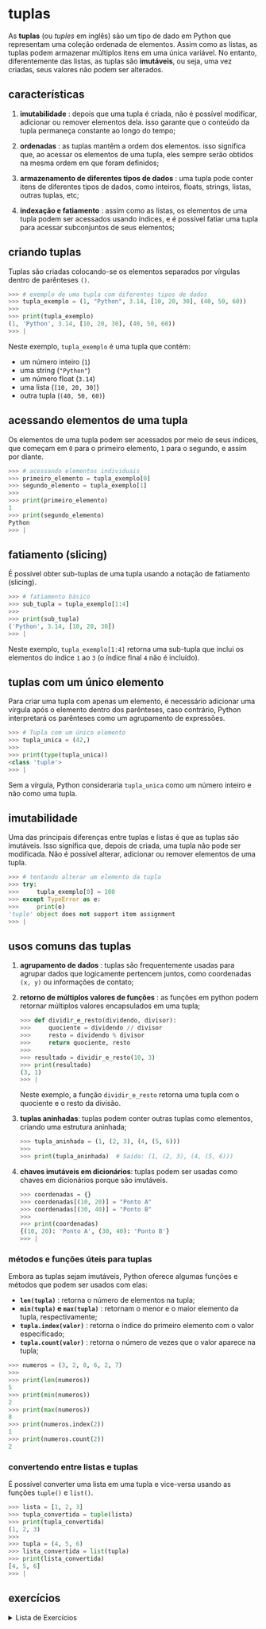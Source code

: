 # tuplas

As **tuplas** (ou *tuples* em inglês) são um tipo de dado em Python que representam uma coleção ordenada de elementos. Assim como as listas, as tuplas podem armazenar múltiplos itens em uma única variável. No entanto, diferentemente das listas, as tuplas são **imutáveis**, ou seja, uma vez criadas, seus valores não podem ser alterados.

## características

1. **imutabilidade** : depois que uma tupla é criada, não é possível modificar, adicionar ou remover elementos dela. isso garante que o conteúdo da tupla permaneça constante ao longo do tempo;

2. **ordenadas** : as tuplas mantêm a ordem dos elementos. isso significa que, ao acessar os elementos de uma tupla, eles sempre serão obtidos na mesma ordem em que foram definidos;

3. **armazenamento de diferentes tipos de dados** : uma tupla pode conter itens de diferentes tipos de dados, como inteiros, floats, strings, listas, outras tuplas, etc;

4. **indexação e fatiamento** : assim como as listas, os elementos de uma tupla podem ser acessados usando índices, e é possível fatiar uma tupla para acessar subconjuntos de seus elementos;

## criando tuplas

Tuplas são criadas colocando-se os elementos separados por vírgulas dentro de parênteses `()`.

```python
>>> # exemplo de uma tupla com diferentes tipos de dados
>>> tupla_exemplo = (1, "Python", 3.14, [10, 20, 30], (40, 50, 60))
>>>
>>> print(tupla_exemplo)
(1, 'Python', 3.14, [10, 20, 30], (40, 50, 60))
>>> |
```

Neste exemplo, `tupla_exemplo` é uma tupla que contém:
- um número inteiro (`1`)
- uma string (`"Python"`)
- um número float (`3.14`)
- uma lista (`[10, 20, 30]`)
- outra tupla (`(40, 50, 60)`)

## acessando elementos de uma tupla

Os elementos de uma tupla podem ser acessados por meio de seus índices, que começam em `0` para o primeiro elemento, `1` para o segundo, e assim por diante.

```python
>>> # acessando elementos individuais
>>> primeiro_elemento = tupla_exemplo[0]
>>> segundo_elemento = tupla_exemplo[1]
>>>
>>> print(primeiro_elemento)
1
>>> print(segundo_elemento)
Python
>>> |
```

## fatiamento (slicing)

É possível obter sub-tuplas de uma tupla usando a notação de fatiamento (slicing).

```python
>>> # fatiamento básico
>>> sub_tupla = tupla_exemplo[1:4]
>>>
>>> print(sub_tupla)
('Python', 3.14, [10, 20, 30])
>>> |
```

Neste exemplo, `tupla_exemplo[1:4]` retorna uma sub-tupla que inclui os elementos do índice `1` ao `3` (o índice final `4` não é incluído).

## tuplas com um único elemento

Para criar uma tupla com apenas um elemento, é necessário adicionar uma vírgula após o elemento dentro dos parênteses, caso contrário, Python interpretará os parênteses como um agrupamento de expressões.

```python
>>> # Tupla com um único elemento
>>> tupla_unica = (42,)
>>>
>>> print(type(tupla_unica))
<class 'tuple'>
>>> |
```

Sem a vírgula, Python consideraria `tupla_unica` como um número inteiro e não como uma tupla.

## imutabilidade

Uma das principais diferenças entre tuplas e listas é que as tuplas são imutáveis. Isso significa que, depois de criada, uma tupla não pode ser modificada. Não é possível alterar, adicionar ou remover elementos de uma tupla.

```python
>>> # tentando alterar um elemento da tupla
>>> try:
>>>     tupla_exemplo[0] = 100
>>> except TypeError as e:
>>>     print(e)
'tuple' object does not support item assignment
>>> |
```

## usos comuns das tuplas

1. **agrupamento de dados** : tuplas são frequentemente usadas para agrupar dados que logicamente pertencem juntos, como coordenadas `(x, y)` ou informações de contato;

1. **retorno de múltiplos valores de funções** : as funções em python podem retornar múltiplos valores encapsulados em uma tupla;
    ```python
    >>> def dividir_e_resto(dividendo, divisor):
    >>>     quociente = dividendo // divisor
    >>>     resto = dividendo % divisor
    >>>     return quociente, resto
    >>>
    >>> resultado = dividir_e_resto(10, 3)
    >>> print(resultado)
    (3, 1)
    >>> |
    ```
    Neste exemplo, a função `dividir_e_resto` retorna uma tupla com o quociente e o resto da divisão.

1. **tuplas aninhadas**: tuplas podem conter outras tuplas como elementos, criando uma estrutura aninhada;
    ```python
    >>> tupla_aninhada = (1, (2, 3), (4, (5, 6)))
    >>>
    >>> print(tupla_aninhada)  # Saída: (1, (2, 3), (4, (5, 6)))
    ```

4. **chaves imutáveis em dicionários**: tuplas podem ser usadas como chaves em dicionários porque são imutáveis.
    ```python
    >>> coordenadas = {}
    >>> coordenadas[(10, 20)] = "Ponto A"
    >>> coordenadas[(30, 40)] = "Ponto B"
    >>>
    >>> print(coordenadas)
    {(10, 20): 'Ponto A', (30, 40): 'Ponto B'}
    >>> |
    ```

### métodos e funções úteis para tuplas

Embora as tuplas sejam imutáveis, Python oferece algumas funções e métodos que podem ser usados com elas:

- **`len(tupla)`** : retorna o número de elementos na tupla;
- **`min(tupla)` e `max(tupla)`** : retornam o menor e o maior elemento da tupla, respectivamente;
- **`tupla.index(valor)`** : retorna o índice do primeiro elemento com o valor especificado;
- **`tupla.count(valor)`** : retorna o número de vezes que o valor aparece na tupla;

```python
>>> numeros = (3, 2, 8, 6, 2, 7)
>>>
>>> print(len(numeros))
5
>>> print(min(numeros))
2
>>> print(max(numeros))
8
>>> print(numeros.index(2))
1
>>> print(numeros.count(2))
2
```

### convertendo entre listas e tuplas

É possível converter uma lista em uma tupla e vice-versa usando as funções `tuple()` e `list()`.

```python
>>> lista = [1, 2, 3]
>>> tupla_convertida = tuple(lista)
>>> print(tupla_convertida)
(1, 2, 3)
>>>
>>> tupla = (4, 5, 6)
>>> lista_convertida = list(tupla)
>>> print(lista_convertida)
[4, 5, 6]
>>> |
```

## exercícios

<details>
<summary>Lista de Exercícios</summary>

1. nível simples
    1. **Acessando Elementos**: Crie uma tupla com 5 números inteiros. Escreva um loop `for` que percorra a tupla e imprima cada elemento.
    1. **Índices e Elementos**: Crie uma tupla com 4 strings. Escreva um loop `while` que percorra a tupla e imprima o índice e o valor de cada elemento.
    1. **Verificação de Presença**: Crie uma tupla com alguns números. Escreva um loop `for` que verifica se o número 7 está presente na tupla e, se estiver, imprima "Número encontrado".
    1. **Contando Elementos**: Crie uma tupla com 6 números inteiros. Use um loop `for` para contar quantos números na tupla são maiores que 10.
    1. **Tupla de Tuplas**: Crie uma tupla contendo outras tuplas dentro dela. Escreva um loop `for` que percorra cada sub-tupla e imprima seus elementos.
1. nível intermediário
    1. **Comparando Tuplas**: Crie duas tuplas de números inteiros. Escreva um loop `while` que compare elemento por elemento as duas tuplas e imprima qual tupla tem o maior número naquele índice.
    1. **Soma de Elementos**: Crie uma tupla com 5 números inteiros. Use um loop `for` para calcular e imprimir a soma de todos os elementos da tupla.
    1. **Verificação de Índices**: Crie uma tupla com 8 elementos. Use um loop `while` para verificar se o terceiro e o sexto elementos são iguais. Imprima "Iguais" ou "Diferentes" conforme o caso.
    1. **Busca em Tupla**: Crie uma tupla com 6 strings. Escreva um loop `for` que percorra a tupla e, se encontrar a string "Python", imprima "Linguagem encontrada!" e pare o loop.
    1. **Filtros com If**: Crie uma tupla de números inteiros. Escreva um loop `for` que percorra a tupla e imprima apenas os números pares.
1. nível avançado
    1. **Tuplas com Condicionais**: Crie uma tupla com 5 números inteiros. Escreva um loop `for` que verifique se cada número é maior que 10. Se for, imprima "Maior que 10", caso contrário, imprima "Menor ou igual a 10".
    1. **Contagem de Itens**: Crie uma tupla com vários números, alguns deles repetidos. Escreva um loop `while` que percorra a tupla e conte quantas vezes o número 3 aparece.
    1. **Tupla de Strings**: Crie uma tupla de strings. Escreva um loop `for` que percorra a tupla e, para cada string, verifique se ela começa com a letra "A". Se sim, imprima "Começa com A".
    1. **Busca com Condicional**: Crie uma tupla com números inteiros. Escreva um loop `while` que percorra a tupla e verifique se há algum número negativo. Se encontrar, imprima "Número negativo encontrado" e termine o loop.
    1. **Verificação de Maior Número**: Crie uma tupla com 5 números. Escreva um loop `for` que encontre e imprima o maior número da tupla.
1. nível complexo
    1. **Comparando Duas Tuplas**: Crie duas tuplas de números. Escreva um loop `while` que percorra ambas as tuplas e imprima qual número é maior em cada índice correspondente.
    1. **Tuplas Aninhadas**: Crie uma tupla que contenha outras tuplas dentro. Escreva um loop `for` que percorra cada sub-tupla e verifique se o primeiro elemento é maior que o segundo. Imprima "Sim" ou "Não" conforme o caso.
    1. **Verificação de Todos os Elementos**: Crie uma tupla de números inteiros. Escreva um loop `for` que verifique se todos os elementos são positivos. Se algum número for negativo, imprima "Número negativo encontrado" e interrompa o loop.
    1. **Tuplas e Condicionais**: Crie uma tupla com números e escreva um loop `while` que percorra a tupla. Se o número for maior que 20, multiplique-o por 2 e imprima o resultado.
    1. **Acessando Sub-Tuplas**: Crie uma tupla de 3 sub-tuplas, cada uma contendo 2 números. Escreva um loop `for` que percorra cada sub-tupla e some os números de cada uma, imprimindo o resultado.
1. nível muito complexo
    1. **Comparação de Listas e Tuplas**: Crie uma lista e uma tupla com números inteiros. Escreva um loop `for` que percorra ambos e imprima qual estrutura tem o maior número em cada índice correspondente.
    1. **Filtragem em Tuplas**: Crie uma tupla com vários números. Escreva um loop `while` que percorra a tupla e crie uma nova tupla contendo apenas os números pares.
    1. **Tupla e Contador**: Crie uma tupla de números inteiros. Escreva um loop `for` que percorra a tupla e use um contador para contar quantos números são maiores que 15.
    1. **Análise de Dados**: Crie uma tupla com temperaturas registradas durante uma semana. Escreva um loop `while` que percorra a tupla e identifique quantos dias tiveram temperatura acima de 30 graus.
    1. **Tuplas e Índices**: Crie uma tupla de números. Escreva um loop `for` que percorra a tupla e imprima apenas os números que estão em índices pares.
    1. **Busca de Substrings**: Crie uma tupla de strings. Escreva um loop `for` que percorra a tupla e imprima apenas as strings que contêm a substring "py".
    1. **Verificação de Múltiplos de 5**: Crie uma tupla com números inteiros. Escreva um loop `while` que percorra a tupla e verifique se cada número é múltiplo de 5. Imprima "Múltiplo de 5" ou "Não é múltiplo de 5" conforme o caso.
    1. **Contagem de Vogais**: Crie uma tupla de strings. Escreva um loop `for` que percorra cada string na tupla e conte quantas vogais há em cada uma, imprimindo o resultado.
    1. **Tupla de Pares e Ímpares**: Crie uma tupla de números. Escreva um loop `while` que percorra a tupla e crie duas novas tuplas, uma contendo apenas os números pares e outra contendo apenas os ímpares.
    1. **Comparação de Sub-Tuplas**: Crie uma tupla de sub-tuplas, onde cada sub-tupla contém dois números. Escreva um loop `for` que percorra cada sub-tupla e verifique se a soma dos dois números é maior que 10. Imprima "Sim" ou "Não" conforme o caso.

</details>
